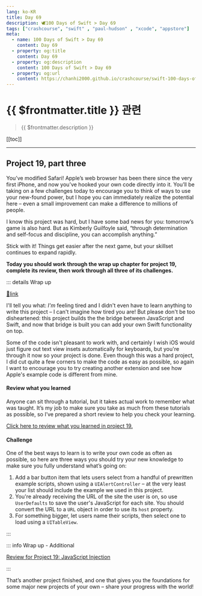 ```yaml
---
lang: ko-KR
title: Day 69
description: 🕊️100 Days of Swift > Day 69
tags: ["crashcourse", "swift" , "paul-hudson" , "xcode", "appstore"]
meta:
  - name: 100 Days of Swift > Day 69
    content: Day 69
  - property: og:title
    content: Day 69
  - property: og:description
    content: 100 Days of Swift > Day 69
  - property: og:url
    content: https://chanhi2000.github.io/crashcourse/swift-100-days-of-swift/69.html
---
```


# {{ $frontmatter.title }} 관련

> {{ $frontmatter.description }}

[[toc]]

---

## Project 19, part three

You’ve modified Safari! Apple’s web browser has been there since the very first iPhone, and now you’ve hooked your own code directly into it. You’ll be taking on a few challenges today to encourage you to think of ways to use your new-found power, but I hope you can immediately realize the potential here – even a small improvement can make a difference to millions of people.

I know this project was hard, but I have some bad news for you: tomorrow’s game is also hard. But as Kimberly Guilfoyle said, “through determination and self-focus and discipline, you can accomplish anything.”

Stick with it! Things get easier after the next game, but your skillset continues to expand rapidly.

__Today you should work through the wrap up chapter for project 19, complete its review, then work through all three of its challenges.__

::: details Wrap up

[📎link](https://www.hackingwithswift.com/read/19/8/wrap-up)

<YouTube id="e64-Qj2Tu_Y" />

I'll tell you what: _I'm_ feeling tired and I didn't even have to learn anything to write this project – I can't imagine how tired you are! But please don't be too disheartened: this project builds the the bridge between JavaScript and Swift, and now that bridge is built you can add your own Swift functionality on top.

Some of the code isn't pleasant to work with, and certainly I wish iOS would just figure out text view insets automatically for keyboards, but you're through it now so your project is done. Even though this was a hard project, I did cut quite a few corners to make the code as easy as possible, so again I want to encourage you to try creating another extension and see how Apple's example code is different from mine.

#### Review what you learned

Anyone can sit through a tutorial, but it takes actual work to remember what was taught. It’s my job to make sure you take as much from these tutorials as possible, so I’ve prepared a short review to help you check your learning.

[Click here to review what you learned in project 19.][project-19-javascript-injection]

#### Challenge

One of the best ways to learn is to write your own code as often as possible, so here are three ways you should try your new knowledge to make sure you fully understand what’s going on:

1. Add a bar button item that lets users select from a handful of prewritten example scripts, shown using a `UIAlertController` – at the very least your list should include the example we used in this project.
2. You're already receiving the URL of the site the user is on, so use `UserDefaults` to save the user's JavaScript for each site. You should convert the URL to a `URL` object in order to use its `host` property.
3. For something bigger, let users name their scripts, then select one to load using a `UITableView`.

:::

::: info Wrap up - Additional

[Review for Project 19: JavaScript Injection][project-19-javascript-injection]

:::

That’s another project finished, and one that gives you the foundations for some major new projects of your own – share your progress with the world!

[project-19-javascript-injection]: https://www.hackingwithswift.com/review/hws/project-19-javascript-injection